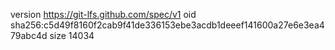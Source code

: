 version https://git-lfs.github.com/spec/v1
oid sha256:c5d49f8160f2cab9f41de336153ebe3acdb1deeef141600a27e6e3ea479abc4d
size 14034
